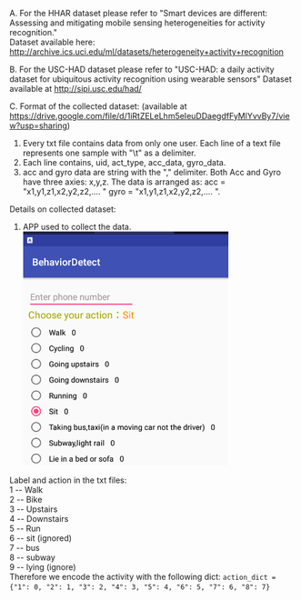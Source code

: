 A. For the HHAR dataset please refer to "Smart devices are different: Assessing and mitigating mobile sensing heterogeneities for activity recognition." 	
Dataset available here: http://archive.ics.uci.edu/ml/datasets/heterogeneity+activity+recognition

B. For the USC-HAD dataset please refer to "USC-HAD: a daily activity dataset for ubiquitous activity recognition using wearable sensors"
Dataset available at http://sipi.usc.edu/had/

C. Format of the collected dataset: (available at https://drive.google.com/file/d/1iRtZELeLhm5eIeuDDaegdfFyMlYvvBy7/view?usp=sharing)
  1. Every txt file contains data from only one user. Each line of a text file represents one sample with "\t" as a delimiter. 
  2. Each line contains, uid, act_type, acc_data, gyro_data. 
  3. acc and gyro data are string with the "," delimiter. Both Acc and Gyro have three axies: x,y,z. The data is arranged as: acc = "x1,y1,z1,x2,y2,z2,.... " gyro = "x1,y1,z1,x2,y2,z2,.... ". 

Details on collected dataset:
1. APP used to collect the data. 
![img.png](img.png)

Label and action in the txt files: \
1 -- Walk \
2 -- Bike \
3 -- Upstairs \
4 -- Downstairs \
5 -- Run \
6 -- sit (ignored) \
7 -- bus \
8 -- subway \
9 -- lying (ignore) \
Therefore we encode the activity with the following dict: 
``action_dict = {"1": 0, "2": 1, "3": 2, "4": 3, "5": 4, "6": 5, "7": 6, "8": 7}``